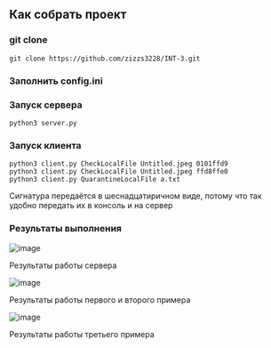 ## Как собрать проект
### git clone
```
git clone https://github.com/zizzs3228/INT-3.git
```
### Заполнить config.ini
### Запуск сервера
```
python3 server.py
```
### Запуск клиента
```
python3 client.py CheckLocalFile Untitled.jpeg 0101ffd9
python3 client.py CheckLocalFile Untitled.jpeg ffd8ffe0
python3 client.py QuarantineLocalFile a.txt
```
Сигнатура передаётся в шеснадцатиричном виде, потому что так удобно передать их в консоль и на сервер
### Результаты выполнения
![image](https://github.com/zizzs3228/INT-3/assets/73750173/1915a1fc-d369-45e0-8b1e-eb51489c5ee8)

Результаты работы сервера

![image](https://github.com/zizzs3228/INT-3/assets/73750173/5c9ce241-697c-44ed-8b83-7a574c0428ed)

Результаты работы первого и второго примера

![image](https://github.com/zizzs3228/INT-3/assets/73750173/38010df3-0904-4494-a99d-62ffdfbb9837)

Результаты работы третьего примера

